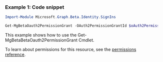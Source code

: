 ### Example 1: Code snippet

```powershellImport-Module Microsoft.Graph.Beta.Identity.SignIns

Get-MgBetaOauth2PermissionGrant -OAuth2PermissionGrantId $oAuth2PermissionGrantId
```
This example shows how to use the Get-MgBetaBetaOauth2PermissionGrant Cmdlet.
To learn about permissions for this resource, see the [permissions reference](/graph/permissions-reference).

